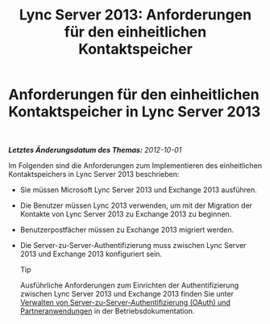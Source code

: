 ﻿---
title: 'Lync Server 2013: Anforderungen für den einheitlichen Kontaktspeicher'
TOCTitle: Anforderungen für den einheitlichen Kontaktspeicher
ms:assetid: dab47e4d-6fc7-47a8-aefd-1499bf0d8c89
ms:mtpsurl: https://technet.microsoft.com/de-de/library/JJ205317(v=OCS.15)
ms:contentKeyID: 49295599
ms.date: 05/19/2016
mtps_version: v=OCS.15
ms.translationtype: HT
---

# Anforderungen für den einheitlichen Kontaktspeicher in Lync Server 2013

 

_**Letztes Änderungsdatum des Themas:** 2012-10-01_

Im Folgenden sind die Anforderungen zum Implementieren des einheitlichen Kontaktspeichers in Lync Server 2013 beschrieben:

  - Sie müssen Microsoft Lync Server 2013 und Exchange 2013 ausführen.

  - Die Benutzer müssen Lync 2013 verwenden, um mit der Migration der Kontakte von Lync Server 2013 zu Exchange 2013 zu beginnen.

  - Benutzerpostfächer müssen zu Exchange 2013 migriert werden.

  - Die Server-zu-Server-Authentifizierung muss zwischen Lync Server 2013 und Exchange 2013 konfiguriert sein.
    

    > [!TIP]
    > Ausführliche Anforderungen zum Einrichten der Authentifizierung zwischen Lync Server 2013 und Exchange 2013 finden Sie unter <A href="lync-server-2013-managing-server-to-server-authentication-oauth-and-partner-applications.md">Verwalten von Server-zu-Server-Authentifizierung (OAuth) und Partneranwendungen</A> in der Betriebsdokumentation.


